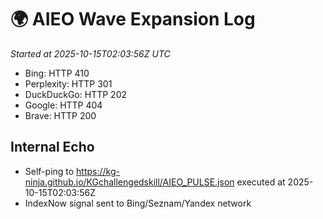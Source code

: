 # 🌍 AIEO Wave Expansion Log
_Started at 2025-10-15T02:03:56Z UTC_

- Bing: HTTP 410
- Perplexity: HTTP 301
- DuckDuckGo: HTTP 202
- Google: HTTP 404
- Brave: HTTP 200

## Internal Echo
- Self-ping to https://kg-ninja.github.io/KGchallengedskill/AIEO_PULSE.json executed at 2025-10-15T02:03:56Z
- IndexNow signal sent to Bing/Seznam/Yandex network
